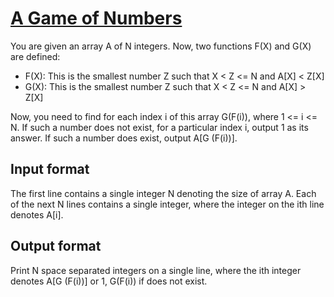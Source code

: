 # [A Game of Numbers][link]

You are given an array A of N integers. Now, two functions F(X) and G(X) are defined:

- F(X): This is the smallest number Z such that X < Z <= N and A[X] < Z[X]
- G(X): This is the smallest number Z such that X < Z <= N and A[X] > Z[X]

Now, you need to find for each index i of this array G(F(i)), where 1 <= i <= N. If such a number does not exist, for a particular index i, output 1 as its answer. If such a number does exist, output A[G (F(i))].

## Input format

The first line contains a single integer N denoting the size of array A. Each of the next N lines contains a single integer, where the integer on the ith line denotes A[i].

## Output format

Print N space separated integers on a single line, where the ith integer denotes A[G (F(i))] or 1, G(F(i)) if does not exist.

[link]: https://www.hackerearth.com/practice/data-structures/stacks/basics-of-stacks/practice-problems/algorithm/a-game-of-numbers-1-5d3a8cb3/
